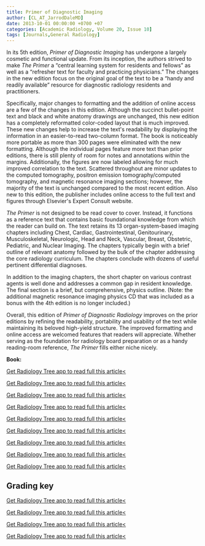 ```yaml
---
title: Primer of Diagnostic Imaging
author: [CL_AT_JarrodDaleMD]
date: 2013-10-01 00:00:00 +0700 +07
categories: [Academic Radiology, Volume 20, Issue 10]
tags: [Journals,General Radiology]
---
```

In its 5th edition, _Primer of Diagnostic Imaging_ has undergone a largely cosmetic and functional update. From its inception, the authors strived to make _The Primer_ a “central learning system for residents and fellows” as well as a “refresher text for faculty and practicing physicians.” The changes in the new edition focus on the original goal of the text to be a “handy and readily available” resource for diagnostic radiology residents and practitioners.

Specifically, major changes to formatting and the addition of online access are a few of the changes in this edition. Although the succinct bullet-point text and black and white anatomy drawings are unchanged, this new edition has a completely reformatted color-coded layout that is much improved. These new changes help to increase the text's readability by displaying the information in an easier-to-read two-column format. The book is noticeably more portable as more than 300 pages were eliminated with the new formatting. Although the individual pages feature more text than prior editions, there is still plenty of room for notes and annotations within the margins. Additionally, the figures are now labeled allowing for much improved correlation to the text. Scattered throughout are minor updates to the computed tomography, positron emission tomography/computed tomography, and magnetic resonance imaging sections; however, the majority of the text is unchanged compared to the most recent edition. Also new to this edition, the publisher includes online access to the full text and figures through Elsevier's Expert Consult website.

_The Primer_ is not designed to be read cover to cover. Instead, it functions as a reference text that contains basic foundational knowledge from which the reader can build on. The text retains its 13 organ-system-based imaging chapters including Chest, Cardiac, Gastrointestinal, Genitourinary, Musculoskeletal, Neurologic, Head and Neck, Vascular, Breast, Obstetric, Pediatric, and Nuclear Imaging. The chapters typically begin with a brief outline of relevant anatomy followed by the bulk of the chapter addressing the core radiology curriculum. The chapters conclude with dozens of useful pertinent differential diagnoses.

In addition to the imaging chapters, the short chapter on various contrast agents is well done and addresses a common gap in resident knowledge. The final section is a brief, but comprehensive, physics outline. (Note: the additional magnetic resonance imaging physics CD that was included as a bonus with the 4th edition is no longer included.)

Overall, this edition of _Primer of Diagnostic Radiology_ improves on the prior editions by refining the readability, portability and usability of the text while maintaining its beloved high-yield structure. The improved formatting and online access are welcomed features that readers will appreciate. Whether serving as the foundation for radiology board preparation or as a handy reading-room reference, _The Primer_ fills either niche nicely.

**Book:**

[Get Radiology Tree app to read full this article<](https://clinicalpub.com/app)

[Get Radiology Tree app to read full this article<](https://clinicalpub.com/app)

[Get Radiology Tree app to read full this article<](https://clinicalpub.com/app)

[Get Radiology Tree app to read full this article<](https://clinicalpub.com/app)

[Get Radiology Tree app to read full this article<](https://clinicalpub.com/app)

[Get Radiology Tree app to read full this article<](https://clinicalpub.com/app)

[Get Radiology Tree app to read full this article<](https://clinicalpub.com/app)

[Get Radiology Tree app to read full this article<](https://clinicalpub.com/app)

[Get Radiology Tree app to read full this article<](https://clinicalpub.com/app)

## Grading key

[Get Radiology Tree app to read full this article<](https://clinicalpub.com/app)

[Get Radiology Tree app to read full this article<](https://clinicalpub.com/app)

[Get Radiology Tree app to read full this article<](https://clinicalpub.com/app)

[Get Radiology Tree app to read full this article<](https://clinicalpub.com/app)